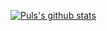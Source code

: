 
[![Puls's github stats](https://github-readme-stats.vercel.app/api?username=pulslol&show_icons=true&theme=slateorange
)](https://github.com/anuraghazra/github-readme-stats) <br>
